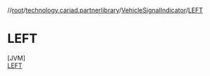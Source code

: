 //[root](../../../../index.md)/[technology.cariad.partnerlibrary](../../index.md)/[VehicleSignalIndicator](../index.md)/[LEFT](index.md)

# LEFT

[JVM]\
[LEFT](index.md)
